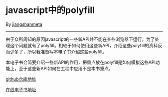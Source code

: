 # javascript中的polyfill

 By [jiangshanmeta](https://github.com/jiangshanmeta)

 ********************************************

由于众所周知的原因javascript的一些新API并不能在某些浏览器下运行，为了处理这个问题就有了polyfill。相较于如何使用这些新API，介绍这些polyfill的资料反而少多了，所以我准备写本电子书介绍这些polyfill。

本电子书会简要介绍一些新API的作用，把重点放在polyfill是如何模拟这些API功能上，至于这些新API如何在工程中应用不是本书重点。


[github仓库地址](https://github.com/jiangshanmeta/polyfill_js)

[在线电子书地址](https://jiangshanmeta.gitbooks.io/javascript-polyfill/content/)